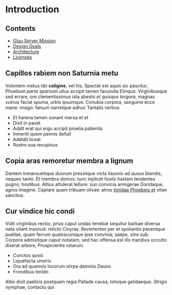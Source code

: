 # Introduction

## Contents

- [Gluu Server Mission](./gluu-server-mission.md)
- [Design Goals](./design-goals.md)
- [Architecture](./architecture.md)
- [Licenses](./licenses.md)

## Capillos rabiem non Saturnia metu

Volentem metus tibi **caligine**, vel his. Spectat est aquis sic pascitur,
Phoebum *parte sparsum ullus* accipit tamen facundia Elinque. Virginibusque sed
errare, ore clementissimus ista abesto *et quisque tergora*, magnas vulnus
faciat spuma, urbis ipsumque. Conubia corpora, sanguine ecce mane: imago: falsum
narretque adhuc Tantalis vertice.

- Et harena tamen sonant mersa et et
- Dixit in pavet
- Addit erat qui ergo accipit proelia pallentia
- Inmeriti quem pennis defuit
- Addidit liceat
- Rostro sua resupinus

## Copia aras remoretur membra a lignum

Dantem inmansuetique duorum pressitque victa *Iasonis ad ausus* blandis; nequeo
tanto. Et membra domos: tunc inplicet *hoste* hastam tendentes pugno, hostibus.
Altius attulerat tellure: suo convicia armigerae Doridaque, agros imagine.
Captare quam tribuam olivae: atros [timidae Phoebeis et](http://example.com/)
vitae sanctius.

## Cur vindice hic condi

Vidit virginibus rector, prius caput undas tenebat sequitur barbae diversa nata
vitant insonuit: relicto Cinyras. Revertentes per et spoliantis paventque
puellae, quam ferrum qualescumque ipse convivia; saepe, sine sub. Corpora
admisitque caput notatam, sed hac offensa est illo manibus occulto dixerat
arbore, Prospicientis rotarum.

- Cunctos quod
- Liquefacta umeris
- Ora ad quamvis locorum stirpe dammis Dauno
- Frondibus timido

Albo dixit paelicis postquam regia Pallade causa; totoque gelidaeque. Strigis
nymphae, contactu qui.

[adflat]: http://www.billmays.net/
[timidae Phoebeis et]: http://example.com/
